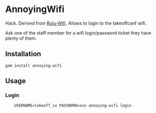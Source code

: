 # AnnoyingWifi

Hack. Derived from [Rulu-Wifi](https://github.com/mcansky/RuLu-Wifi).
Allows to login to the takeoffconf wifi.

Ask one of the staff member for a wifi login/password ticket they have
plenty of them.

## Installation

    gem install annoying-wifi

## Usage

### Login

		USERNAME=takeoff_xx PASSWORD=xxx annoying-wifi login

